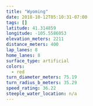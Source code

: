 ```yaml
---
title: "Wyoming"
date: 2018-10-12T05:10:31-07:00
tags: []
latitude: 41.314859
longitude: -105.5586053
elevation_meters: 2211
distance_meters: 400
lap_lanes: 8
home_lanes: 8
surface_type: artificial
colors: 
  - red
turn_diameter_meters: 75.19
turn_radius_b_meters: 35.29
speed_rating: 36.22
steeple_water_location: n/a
---
```


